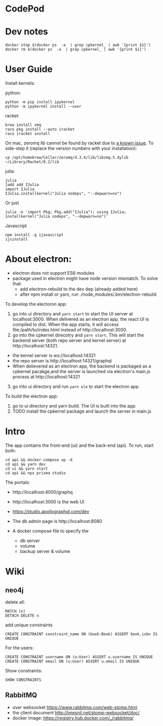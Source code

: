 # CodePod

# Dev notes

```
docker stop $(docker ps  -a  | grep cpkernel_ | awk '{print $1}')
docker rm $(docker ps  -a  | grep cpkernel_ | awk '{print $1}')
```

# User Guide
Install kernels:

python:

```
python -m pip install ipykernel
python -m ipykernel install --user
```

racket:

```
brew install zmq
raco pkg install --auto iracket
raco iracket install
```

On mac, zeromq lib cannot be found by racket due to [a known
issue](https://github.com/rmculpepper/racket-zeromq/issues/6). To side-step it
(replace the version numbers with your installation):

```
cp /opt/homebrew/Cellar/zeromq/4.3.4/lib/libzmq.5.dylib ~/Library/Racket/8.2/lib
```

julia:

```
julia
]add add IJulia
import IJulia
IJulia.installkernel("Julia nodeps", "--depwarn=no")
```

Or just

```
julia -e 'import Pkg; Pkg.add("IJulia"); using IJulia; installkernel("Julia nodeps", "--depwarn=no")'
```

Javascript

```
npm install -g ijavascript
ijsinstall
```

# About electron:

- electron does not support ES6 modules
- package used in electron might have node version mismatch. To solve that:
  - add electron-rebuild to the dev dep (already added here)
  - after npm install or yarn, run ./node_modules/.bin/electron-rebuild

To develop the electoron app:

1. go into ui directory and `yarn start` to start the UI server at localhost:3000. When delivered as an electron app, the react UI is compiled to dist. When the app starts, it will access file:/path/to/index.html instead of http://localhost:3000.
2. go into the cpkernel direcotry and `yarn start`. This will start the backend server (both repo server and kernel server) at http://localhost:14321.

- the kernel server is ws://localhost:14321
- the repo server is http://localhost:14321/graphql
- When delievered as an electron app, the backend is packaged as a cpkernel pacakge,and the server is launched via electron's main.js process at http://localhost:14321

3. go into ui directory and run `yarn ele` to start the electron app.

To build the electron app:

1. go to ui directory and yarn build. The UI is built into the app.
2. TODO install the cpkernel package and launch the server in main.js

# Intro

The app contains the front-end (ui) and the back-end (api). To run, start both:

```
cd api && docker-compose up -d
cd api && yarn dev
cd ui && yarn start
cd api && npx prisma studio
```

The portals:

- http://localhost:4000/graphq
- http://localhost:3000 is the web UI
- https://studio.apollographql.com/dev
- The db admin page is http://localhost:8080

- A docker compose file to specify the
  - db server
  - volume
  - backup server & volume

# Wiki

## neo4j

delete all:

```cypher
MATCH (n)
DETACH DELETE n
```

add unique constraints

```
CREATE CONSTRAINT constraint_name ON (book:Book) ASSERT book.isbn IS UNIQUE
```

For the users:

```
CREATE CONSTRAINT username ON (u:User) ASSERT u.username IS UNIQUE
CREATE CONSTRAINT email ON (u:User) ASSERT u.email IS UNIQUE
```

Show constraints:

```
SHOW CONSTRAINTS
```

## RabbitMQ

- over websocket https://www.rabbitmq.com/web-stomp.html
- the client document http://jmesnil.net/stomp-websocket/doc/
- docker image: https://registry.hub.docker.com/_/rabbitmq/

